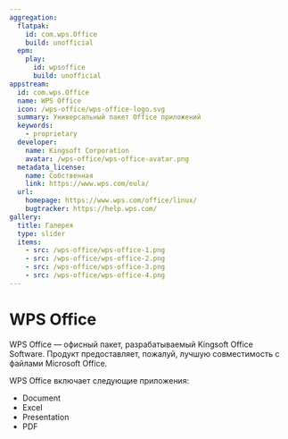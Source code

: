 ```yaml
---
aggregation:
  flatpak:
    id: com.wps.Office
    build: unofficial
  epm:
    play:
      id: wpsoffice
      build: unofficial
appstream:
  id: com.wps.Office
  name: WPS Office
  icon: /wps-office/wps-office-logo.svg
  summary: Универсальный пакет Office приложений
  keywords:
    - proprietary
  developer:
    name: Kingsoft Corporation
    avatar: /wps-office/wps-office-avatar.png
  metadata_license:
    name: Собственная
    link: https://www.wps.com/eula/
  url:
    homepage: https://www.wps.com/office/linux/
    bugtracker: https://help.wps.com/
gallery:
  title: Галерея
  type: slider
  items:
    - src: /wps-office/wps-office-1.png
    - src: /wps-office/wps-office-2.png
    - src: /wps-office/wps-office-3.png
    - src: /wps-office/wps-office-4.png
---
```


# WPS Office

WPS Office — офисный пакет, разрабатываемый Kingsoft Office Software. Продукт предоставляет, пожалуй, лучшую совместимость с файлами Microsoft Office.

WPS Office включает следующие приложения:

- Document
- Excel
- Presentation
- PDF

<AGWGallery />

<!--@include: @apps/.parts/install/content-flatpak.md-->
<!--@include: @apps/.parts/install/content-epm-play.md-->
